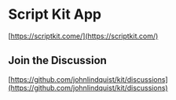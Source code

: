 # Script Kit App

[https://scriptkit.come/](https://scriptkit.com/)

## Join the Discussion

[https://github.com/johnlindquist/kit/discussions](https://github.com/johnlindquist/kit/discussions)
